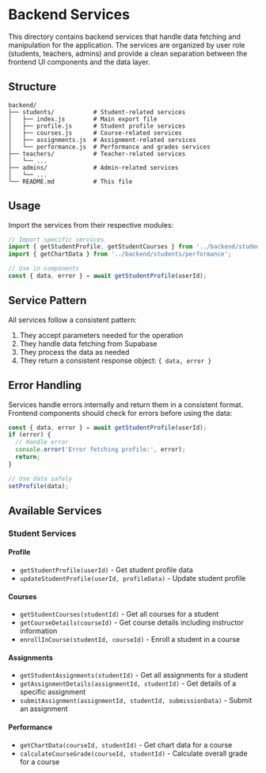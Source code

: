 # Backend Services

This directory contains backend services that handle data fetching and manipulation for the application. The services are organized by user role (students, teachers, admins) and provide a clean separation between the frontend UI components and the data layer.

## Structure

```
backend/
├── students/           # Student-related services
│   ├── index.js        # Main export file
│   ├── profile.js      # Student profile services
│   ├── courses.js      # Course-related services
│   ├── assignments.js  # Assignment-related services
│   └── performance.js  # Performance and grades services
├── teachers/           # Teacher-related services
│   └── ...
├── admins/             # Admin-related services
│   └── ...
└── README.md           # This file
```

## Usage

Import the services from their respective modules:

```javascript
// Import specific services
import { getStudentProfile, getStudentCourses } from '../backend/students';
import { getChartData } from '../backend/students/performance';

// Use in components
const { data, error } = await getStudentProfile(userId);
```

## Service Pattern

All services follow a consistent pattern:

1. They accept parameters needed for the operation
2. They handle data fetching from Supabase
3. They process the data as needed
4. They return a consistent response object: `{ data, error }`

## Error Handling

Services handle errors internally and return them in a consistent format. Frontend components should check for errors before using the data:

```javascript
const { data, error } = await getStudentProfile(userId);
if (error) {
  // Handle error
  console.error('Error fetching profile:', error);
  return;
}

// Use data safely
setProfile(data);
```

## Available Services

### Student Services

#### Profile
- `getStudentProfile(userId)` - Get student profile data
- `updateStudentProfile(userId, profileData)` - Update student profile

#### Courses
- `getStudentCourses(studentId)` - Get all courses for a student
- `getCourseDetails(courseId)` - Get course details including instructor information
- `enrollInCourse(studentId, courseId)` - Enroll a student in a course

#### Assignments
- `getStudentAssignments(studentId)` - Get all assignments for a student
- `getAssignmentDetails(assignmentId, studentId)` - Get details of a specific assignment
- `submitAssignment(assignmentId, studentId, submissionData)` - Submit an assignment

#### Performance
- `getChartData(courseId, studentId)` - Get chart data for a course
- `calculateCourseGrade(courseId, studentId)` - Calculate overall grade for a course 